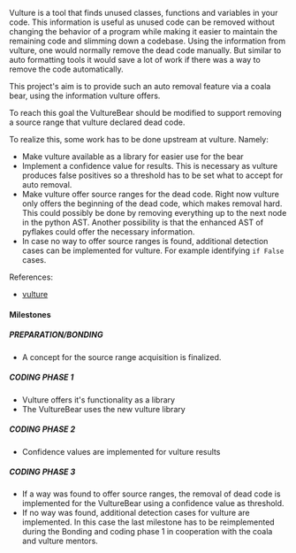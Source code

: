 Vulture is a tool that finds unused classes, functions and variables in your
code.
This information is useful as unused code can be removed without changing the
behavior of a program while making it easier to maintain the remaining code
and slimming down a codebase.
Using the information from vulture, one would normally remove the dead code
manually.
But similar to auto formatting tools it would save a lot of work if there was
a way to remove the code automatically.

This project's aim is to provide such an auto removal feature via a coala bear,
using the information vulture offers.

To reach this goal the VultureBear should be modified to support removing a
source range that vulture declared dead code.

To realize this, some work has to be done upstream at vulture. Namely:

- Make vulture available as a library for easier use for the bear
- Implement a confidence value for results. This is necessary as vulture
  produces false positives so a threshold has to be set what to accept for auto
  removal.
- Make vulture offer source ranges for the dead code. Right now vulture only
  offers the beginning of the dead code, which makes removal hard. This could
  possibly be done by removing everything up to the next node in the python AST.
  Another possibility is that the enhanced AST of pyflakes could offer the
  necessary information.
- In case no way to offer source ranges is found, additional detection cases
  can be implemented for vulture. For example identifying `if False` cases.

References:

- [vulture](https://bitbucket.org/jendrikseipp/vulture)

#### Milestones

##### PREPARATION/BONDING

- A concept for the source range acquisition is finalized.

##### CODING PHASE 1

- Vulture offers it's functionality as a library
- The VultureBear uses the new vulture library

##### CODING PHASE 2

- Confidence values are implemented for vulture results

##### CODING PHASE 3

- If a way was found to offer source ranges, the removal of dead code is
  implemented for the VultureBear using a confidence value as threshold.
- If no way was found, additional detection cases for vulture are implemented.
  In this case the last milestone has to be reimplemented during the Bonding and
  coding phase 1 in cooperation with the coala and vulture mentors.